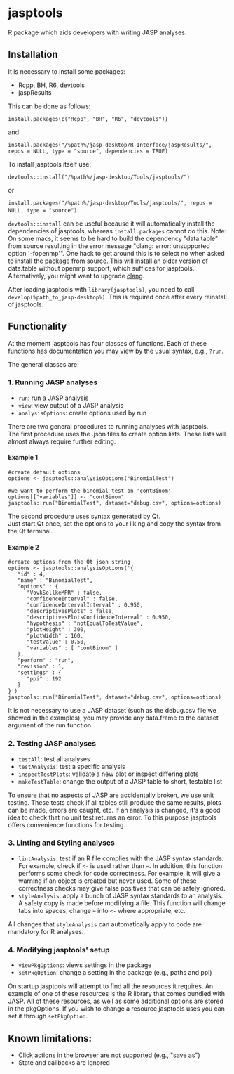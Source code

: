# jasptools
R package which aids developers with writing JASP analyses.

## Installation
It is necessary to install some packages:

- Rcpp, BH, R6, devtools
- jaspResults

This can be done as follows:

`install.packages(c("Rcpp", "BH", "R6", "devtools"))`

and

`install.packages("/%path%/jasp-desktop/R-Interface/jaspResults/", repos = NULL, type = "source", dependencies = TRUE)`

To install jasptools itself use:

`devtools::install("/%path%/jasp-desktop/Tools/jasptools/")`

or

`install.packages("/%path%/jasp-desktop/Tools/jasptools/", repos = NULL, type = "source")`.

`devtools::install` can be useful because it will automatically install the dependencies of jasptools, whereas `install.packages` cannot do this. Note: On some macs, it seems to be hard to build the dependency "data.table" from source resulting in the error message "clang: error: unsupported option '-fopenmp'". One hack to get around this is to select no when asked to install the package from source. This will install an older version of data.table without openmp support, which suffices for jasptools. Alternatively, you might want to upgrade [clang](https://cran.r-project.org/bin/macosx/tools/). 

After loading jasptools with `library(jasptools)`, you need to call `develop(%path_to_jasp-desktop%)`. This is
required once after every reinstall of jasptools.

## Functionality
At the moment jasptools has four classes of functions.
Each of these functions has documentation you may view by the usual syntax, e.g., `?run`.

The general classes are:


### 1. Running JASP analyses
- `run`: run a JASP analysis
- `view`: view output of a JASP analysis
- `analysisOptions`: create options used by run

There are two general procedures to running analyses with jasptools.  
The first procedure uses the .json files to create option lists.
These lists will almost always require further editing.
#### Example 1
```
#create default options
options <- jasptools::analysisOptions("BinomialTest")

#we want to perform the binomial test on 'contBinom'
options[["variables"]] <- "contBinom"
jasptools::run("BinomialTest", dataset="debug.csv", options=options)
```

The second procedure uses syntax generated by Qt.  
Just start Qt once, set the options to your liking and copy the syntax from the Qt terminal.
#### Example 2
```
#create options from the Qt json string
options <- jasptools::analysisOptions('{
   "id" : 4,
   "name" : "BinomialTest",
   "options" : {
      "VovkSellkeMPR" : false,
      "confidenceInterval" : false,
      "confidenceIntervalInterval" : 0.950,
      "descriptivesPlots" : false,
      "descriptivesPlotsConfidenceInterval" : 0.950,
      "hypothesis" : "notEqualToTestValue",
      "plotHeight" : 300,
      "plotWidth" : 160,
      "testValue" : 0.50,
      "variables" : [ "contBinom" ]
   },
   "perform" : "run",
   "revision" : 1,
   "settings" : {
      "ppi" : 192
   }
}')
jasptools::run("BinomialTest", dataset="debug.csv", options=options)
```

It is not necessary to use a JASP dataset (such as the debug.csv file we showed in the examples), you may provide any
data.frame to the dataset argument of the run function.

### 2. Testing JASP analyses
- `testAll`: test all analyses
- `testAnalysis`: test a specific analysis
- `inspectTestPlots`: validate a new plot or inspect differing plots
- `makeTestTable`: change the output of a JASP table to short, testable list

To ensure that no aspects of JASP are accidentally broken, we use unit testing.
These tests check if all tables still produce the same results, plots can be made, errors are caught, etc.
If an analysis is changed, it's a good idea to check that no unit test returns an error.
To this purpose jasptools offers convenience functions for testing.

### 3. Linting and Styling analyses

- `lintAnalysis`: test if an R file complies with the JASP syntax standards. For example, check if `<-` is used rather
than `=`. In addition, this function performs some check for code correctness. For example, it will give a warning if
an object is created but never used. Some of these correctness checks may give false positives that can be safely
ignored.
- `styleAnalysis`: apply a bunch of JASP syntax standards to an analysis. A safety copy is made before modifying a file.
This function will change tabs into spaces, change `=` into `<-` where appropriate, etc.

All changes that `styleAnalysis` can automatically apply to code are mandatory for R analyses.

### 4. Modifying jasptools' setup
- `viewPkgOptions`: views settings in the package
- `setPkgOption`: change a setting in the package (e.g., paths and ppi)

On startup jasptools will attempt to find all the resources it requires.
An example of one of these resources is the R library that comes bundled with JASP.
All of these resources, as well as some additional options are stored in the pkgOptions.
If you wish to change a resource jasptools uses you can set it through `setPkgOption`.


## Known limitations:
- Click actions in the browser are not supported (e.g., "save as")
- State and callbacks are ignored
